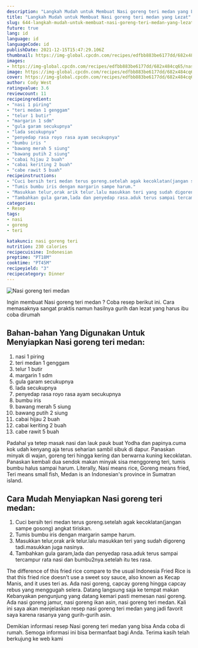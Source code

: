 ```yaml
---
description: "Langkah Mudah untuk Membuat Nasi goreng teri medan yang Lezat"
title: "Langkah Mudah untuk Membuat Nasi goreng teri medan yang Lezat"
slug: 644-langkah-mudah-untuk-membuat-nasi-goreng-teri-medan-yang-lezat
future: true
lang: id
language: id
languageCode: id
publishDate: 2021-12-15T15:47:29.106Z 
thumbnail: https://img-global.cpcdn.com/recipes/edfbb883be6177dd/682x484cq65/nasi-goreng-teri-medan-foto-resep-utama.png
images:
- https://img-global.cpcdn.com/recipes/edfbb883be6177dd/682x484cq65/nasi-goreng-teri-medan-foto-resep-utama.png
image: https://img-global.cpcdn.com/recipes/edfbb883be6177dd/682x484cq65/nasi-goreng-teri-medan-foto-resep-utama.png
cover: https://img-global.cpcdn.com/recipes/edfbb883be6177dd/682x484cq65/nasi-goreng-teri-medan-foto-resep-utama.png
author: Cody West
ratingvalue: 3.6
reviewcount: 11
recipeingredient:
- "nasi 1 piring"
- "teri medan 1 genggam"
- "telur 1 butir"
- "margarin 1 sdm"
- "gula garam secukupnya"
- "lada secukupnya"
- "penyedap rasa royo rasa ayam secukupnya"
- "bumbu iris "
- "bawang merah 5 siung"
- "bawang putih 2 siung"
- "cabai hijau 2 buah"
- "cabai keriting 2 buah"
- "cabe rawit 5 buah"
recipeinstructions:
- "Cuci bersih teri medan terus goreng.setelah agak kecoklatan(jangan sampe gosong) angkat tiriskan."
- "Tumis bumbu iris dengan margarin sampe harum."
- "Masukkan telur,orak arik telur.lalu masukkan teri yang sudah digoreng tadi.masukkan juga nasinya."
- "Tambahkan gula garam,lada dan penyedap rasa.aduk terus sampai tercampur rata nasi dan bumbu2nya.setelah itu tes rasa."
categories:
- Resep
tags:
- nasi
- goreng
- teri

katakunci: nasi goreng teri 
nutrition: 230 calories
recipecuisine: Indonesian
preptime: "PT18M"
cooktime: "PT45M"
recipeyield: "3"
recipecategory: Dinner
---
```



![Nasi goreng teri medan](https://img-global.cpcdn.com/recipes/edfbb883be6177dd/682x484cq65/nasi-goreng-teri-medan-foto-resep-utama.png)

Ingin membuat Nasi goreng teri medan ? Coba resep berikut ini. Cara memasaknya sangat praktis namun hasilnya gurih dan lezat yang harus ibu coba dirumah

<!--inarticleads1-->

## Bahan-bahan Yang Digunakan Untuk Menyiapkan Nasi goreng teri medan:

1. nasi 1 piring
1. teri medan 1 genggam
1. telur 1 butir
1. margarin 1 sdm
1. gula garam secukupnya
1. lada secukupnya
1. penyedap rasa royo rasa ayam secukupnya
1. bumbu iris 
1. bawang merah 5 siung
1. bawang putih 2 siung
1. cabai hijau 2 buah
1. cabai keriting 2 buah
1. cabe rawit 5 buah

Padahal ya tetep masak nasi dan lauk pauk buat Yodha dan papinya.cuma kok udah kenyang aja terus seharian sambil sibuk di dapur. Panaskan minyak di wajan, goreng teri hingga kering dan berwarna kuning kecoklatan. Panaskan kembali dua sendok makan minyak sisa menggoreng teri, tumis bumbu halus sampai harum. Literally, Nasi means rice, Goreng means fried, Teri means small fish, Medan is an Indonesian&#39;s province in Sumatran island. 

<!--inarticleads2-->

## Cara Mudah Menyiapkan Nasi goreng teri medan:

1. Cuci bersih teri medan terus goreng.setelah agak kecoklatan(jangan sampe gosong) angkat tiriskan.
1. Tumis bumbu iris dengan margarin sampe harum.
1. Masukkan telur,orak arik telur.lalu masukkan teri yang sudah digoreng tadi.masukkan juga nasinya.
1. Tambahkan gula garam,lada dan penyedap rasa.aduk terus sampai tercampur rata nasi dan bumbu2nya.setelah itu tes rasa.


The difference of this fried rice compare to the usual Indonesia Fried Rice is that this fried rice doesn&#39;t use a sweet soy sauce, also known as Kecap Manis, and it uses teri as. Ada nasi goreng, capcay goreng hingga capcay rebus yang menggugah selera. Datang langsung saja ke tempat makan Kebanyakan pengunjung yang datang kemari pasti memesan nasi goreng. Ada nasi goreng jamur, nasi goreng ikan asin, nasi goreng teri medan. Kali ini saya akan menjelaskan resep nasi goreng teri medan yang jadi favorit saya karena rasanya yang gurih-gurih asin. 

Demikian informasi  resep Nasi goreng teri medan   yang bisa Anda coba di rumah. Semoga informasi ini bisa bermanfaat bagi Anda. Terima kasih telah berkujung ke web kami
